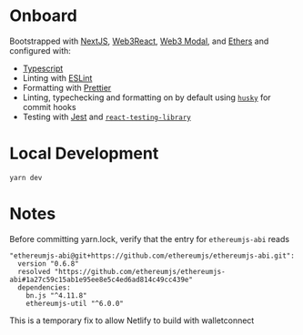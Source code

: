 # Onboard

Bootstrapped with [NextJS](https://nextjs.org/), [Web3React](https://github.com/NoahZinsmeister/web3-react), [Web3 Modal](https://www.npmjs.com/package/web3modal), and [Ethers](https://www.npmjs.com/package/ethers) and configured with:

- [Typescript](https://www.typescriptlang.org/)
- Linting with [ESLint](https://eslint.org/)
- Formatting with [Prettier](https://prettier.io/)
- Linting, typechecking and formatting on by default using [`husky`](https://github.com/typicode/husky) for commit hooks
- Testing with [Jest](https://jestjs.io/) and [`react-testing-library`](https://testing-library.com/docs/react-testing-library/intro)

# Local Development

`yarn dev`

# Notes

Before committing yarn.lock, verify that the entry for `ethereumjs-abi` reads

```
"ethereumjs-abi@git+https://github.com/ethereumjs/ethereumjs-abi.git":
  version "0.6.8"
  resolved "https://github.com/ethereumjs/ethereumjs-abi#1a27c59c15ab1e95ee8e5c4ed6ad814c49cc439e"
  dependencies:
    bn.js "^4.11.8"
    ethereumjs-util "^6.0.0"
```

This is a temporary fix to allow Netlify to build with walletconnect
